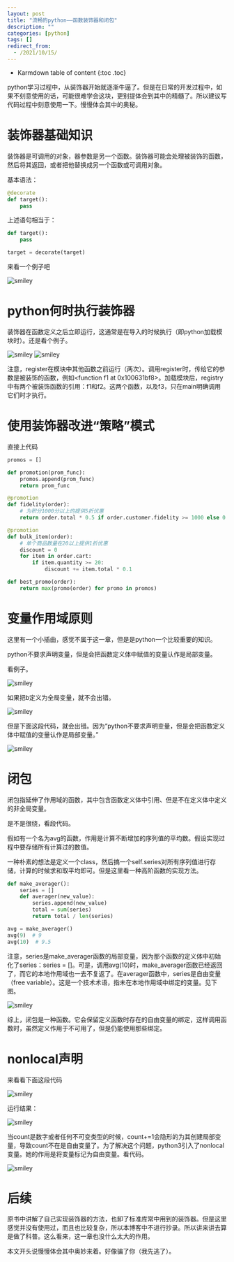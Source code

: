 ```yaml
---
layout: post
title: "流畅的python——函数装饰器和闭包"
description: ""
categories: [python]
tags: []
redirect_from:
  - /2021/10/15/
---
```


* Karmdown table of content
{:toc .toc}

python学习过程中，从装饰器开始就逐渐牛逼了。但是在日常的开发过程中，如果不刻意使用的话，可能很难学会这块，更别提体会到其中的精髓了。所以建议写代码过程中刻意使用一下。慢慢体会其中的奥秘。

# 装饰器基础知识

装饰器是可调用的对象，器参数是另一个函数。装饰器可能会处理被装饰的函数，然后将其返回，或者把他替换成另一个函数或可调用对象。

基本语法：

~~~python
@decorate
def target():
	pass
~~~

上述语句相当于：

~~~python
def target():
	pass

target = decorate(target)
~~~

来看一个例子吧

![smiley](\assets\images\usedInBlogs\fluentpython\7-1.png)

# python何时执行装饰器

装饰器在函数定义之后立即运行，这通常是在导入的时候执行（即python加载模块时）。还是看个例子。

![smiley](\assets\images\usedInBlogs\fluentpython\7-2.png)
![smiley](\assets\images\usedInBlogs\fluentpython\7-3.png)

注意，register在模块中其他函数之前运行（两次）。调用register时，传给它的参数是被装饰的函数，例如<function f1 at 0x100631bf8>。加载模块后，registry中有两个被装饰函数的引用：f1和f2。这两个函数，以及f3，只在main明确调用它们时才执行。

# 使用装饰器改进“策略”模式

直接上代码

~~~python
promos = []

def promotion(prom_func):
	promos.append(prom_func)
	return prom_func

@promotion
def fidelity(order):
	# 为积分1000分以上的提供5折优惠
	return order.total * 0.5 if order.customer.fidelity >= 1000 else 0

@promotion
def bulk_item(order):
	# 单个商品数量在20以上提供1折优惠
	discount = 0
	for item in order.cart:
		if item.quantity >= 20:
			discount += item.total * 0.1

def best_promo(order):
	return max(promo(order) for promo in promos)
~~~

# 变量作用域原则

这里有一个小插曲，感觉不属于这一章，但是是python一个比较重要的知识。

python不要求声明变量，但是会把函数定义体中赋值的变量认作是局部变量。

看例子。

![smiley](\assets\images\usedInBlogs\fluentpython\7-4.png)

如果把b定义为全局变量，就不会出错。

![smiley](\assets\images\usedInBlogs\fluentpython\7-5.png)

但是下面这段代码，就会出错。因为“python不要求声明变量，但是会把函数定义体中赋值的变量认作是局部变量。”

![smiley](\assets\images\usedInBlogs\fluentpython\7-6.png)

# 闭包

闭包指延伸了作用域的函数，其中包含函数定义体中引用、但是不在定义体中定义的非全局变量。

是不是很绕，看段代码。

假如有一个名为avg的函数，作用是计算不断增加的序列值的平均数。假设实现过程中要存储所有计算过的数值。

一种朴素的想法是定义一个class，然后搞一个self.series对所有序列值进行存储，计算的时候求和取平均即可。但是这里看一种高阶函数的实现方法。

~~~python
def make_averager():
	series = []
	def averager(new_value):
		series.append(new_value)
		total = sum(series)
		return total / len(series)

avg = make_averager()
avg(9)  # 9
avg(10)  # 9.5
~~~

注意，series是make_averager函数的局部变量，因为那个函数的定义体中初始化了series：series = []。可是，调用avg(10)时，make_averager函数已经返回了，而它的本地作用域也一去不复返了。在averager函数中，series是自由变量（free variable）。这是一个技术术语，指未在本地作用域中绑定的变量。见下图。

![smiley](\assets\images\usedInBlogs\fluentpython\7-7.png)

综上，闭包是一种函数。它会保留定义函数时存在的自由变量的绑定，这样调用函数时，虽然定义作用于不可用了，但是仍能使用那些绑定。

# nonlocal声明

来看看下面这段代码

![smiley](\assets\images\usedInBlogs\fluentpython\7-8.png)

运行结果：

![smiley](\assets\images\usedInBlogs\fluentpython\7-9.png)

当count是数字或者任何不可变类型的时候，count+=1会隐形的为其创建局部变量，导致count不在是自由变量了。为了解决这个问题，python3引入了nonlocal变量。她的作用是将变量标记为自由变量。看代码。

![smiley](\assets\images\usedInBlogs\fluentpython\7-10.png)

# 后续

原书中讲解了自己实现装饰器的方法，也卸了标准库常中用到的装饰器。但是这里感觉并没有使用过，而且也比较复杂，所以本博客中不进行抄录。所以讲来讲去算是做了科普。这么看来，这一章也没什么太大的作用。

本文开头说慢慢体会其中奥妙来着。好像骗了你（我先逃了）。